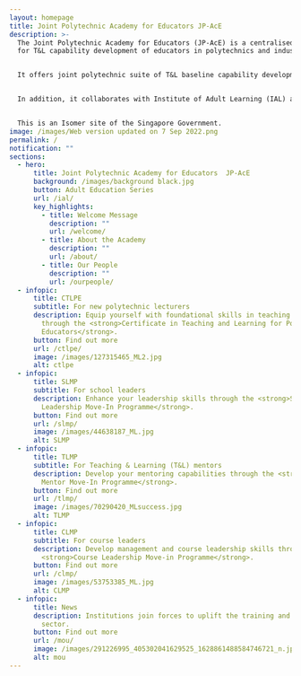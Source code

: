 ```yaml
---
layout: homepage
title: Joint Polytechnic Academy for Educators JP-AcE
description: >-
  The Joint Polytechnic Academy for Educators (JP-AcE) is a centralised academy
  for T&L capability development of educators in polytechnics and industry.


  It offers joint polytechnic suite of T&L baseline capability development programmes and certifications, such as the Certificate in T&L for Polytechnic Educators (CTLPE), School Leadership Move-In Programme (SLMP), T&L Mentor Move-In  Programme (TLMP), Course Leadership Move-In Programme (CLMP) and other programmes which strengthens the T&L capabilities of polytechnic educators. 


  In addition, it collaborates with Institute of Adult Learning (IAL) and partners to create and deliver programmes in area of adult education. 


  This is an Isomer site of the Singapore Government.
image: /images/Web version updated on 7 Sep 2022.png
permalink: /
notification: ""
sections:
  - hero:
      title: Joint Polytechnic Academy for Educators  JP-AcE
      background: /images/background black.jpg
      button: Adult Education Series
      url: /ial/
      key_highlights:
        - title: Welcome Message
          description: ""
          url: /welcome/
        - title: About the Academy
          description: ""
          url: /about/
        - title: Our People
          description: ""
          url: /ourpeople/
  - infopic:
      title: CTLPE
      subtitle: For new polytechnic lecturers
      description: Equip yourself with foundational skills in teaching and learning
        through the <strong>Certificate in Teaching and Learning for Polytechnic
        Educators</strong>.
      button: Find out more
      url: /ctlpe/
      image: /images/127315465_ML2.jpg
      alt: ctlpe
  - infopic:
      title: SLMP
      subtitle: For school leaders
      description: Enhance your leadership skills through the <strong>School
        Leadership Move-In Programme</strong>.
      button: Find out more
      url: /slmp/
      image: /images/44638187_ML.jpg
      alt: SLMP
  - infopic:
      title: TLMP
      subtitle: For Teaching & Learning (T&L) mentors
      description: Develop your mentoring capabilities through the <strong>T&L
        Mentor Move-In Programme</strong>.
      button: Find out more
      url: /tlmp/
      image: /images/70290420_MLsuccess.jpg
      alt: TLMP
  - infopic:
      title: CLMP
      subtitle: For course leaders
      description: Develop management and course leadership skills through the
        <strong>Course Leadership Move-in Programme</strong>.
      button: Find out more
      url: /clmp/
      image: /images/53753385_ML.jpg
      alt: CLMP
  - infopic:
      title: News
      description: Institutions join forces to uplift the training and adult education
        sector.
      button: Find out more
      url: /mou/
      image: /images/291226995_405302041629525_1628861488584746721_n.jpg
      alt: mou
---
```

